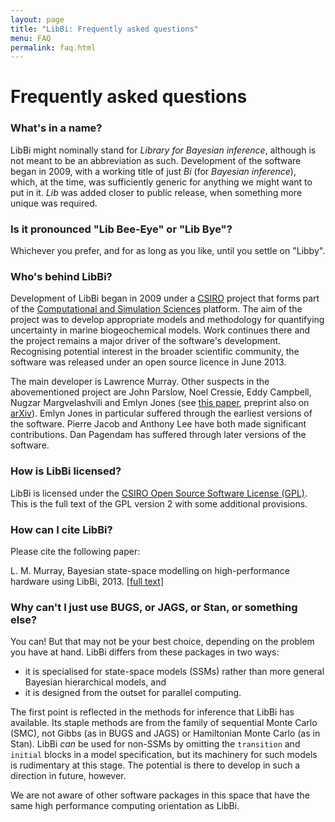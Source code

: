 ```yaml
---
layout: page
title: "LibBi: Frequently asked questions"
menu: FAQ
permalink: faq.html
---
```


Frequently asked questions
==========================

### What's in a name?

LibBi might nominally stand for *Library for Bayesian inference*, although is
not meant to be an abbreviation as such. Development of the software began in
2009, with a working title of just *Bi* (for *Bayesian inference*), which, at
the time, was sufficiently generic for anything we might want to put in
it. *Lib* was added closer to public release, when something more unique was
required.


### Is it pronounced &quot;Lib Bee-Eye&quot; or &quot;Lib Bye&quot;?

Whichever you prefer, and for as long as you like, until you settle on
&quot;Libby&quot;.


### Who's behind LibBi?

Development of LibBi began in 2009 under a [CSIRO](http://www.csiro.au)
project that forms part of the [Computational and Simulation
Sciences](http://www.csiro.au/en/Organisation-Structure/Divisions/Mathematics-Informatics-and-Statistics/Computational-simulation-sciences.aspx)
platform. The aim of the project was to develop appropriate models and
methodology for quantifying uncertainty in marine biogeochemical models. Work
continues there and the project remains a major driver of the software's
development. Recognising potential interest in the broader scientific
community, the software was released under an open source licence in June
2013.

The main developer is Lawrence Murray. Other suspects in the abovementioned
project are John Parslow, Noel Cressie, Eddy Campbell, Nugzar Margvelashvili
and Emlyn Jones (see [this
paper](http://www.esajournals.org/doi/abs/10.1890/12-0312.1), preprint also on
[arXiv](http://arxiv.org/abs/1211.1717)). Emlyn Jones in particular suffered
through the earliest versions of the software. Pierre Jacob and Anthony Lee
have both made significant contributions. Dan Pagendam has suffered through
later versions of the software.

### How is LibBi licensed?

LibBi is licensed under the [CSIRO Open Source Software License
(GPL)](https://github.com/libbi/LibBi/blob/master/LICENSE). This is the full
text of the GPL version 2 with some additional provisions.

### How can I cite LibBi?

Please cite the following paper:

L. M. Murray, Bayesian state-space modelling on high-performance hardware
using LibBi, 2013. [\[full text\]](/docs/LibBi-Intro.pdf)

### Why can't I just use BUGS, or JAGS, or Stan, or something else?

You can! But that may not be your best choice, depending on the problem you
have at hand. LibBi differs from these packages in two ways:

* it is specialised for state-space models (SSMs) rather than more general
  Bayesian hierarchical models, and
* it is designed from the outset for parallel computing.

The first point is reflected in the methods for inference that LibBi has
available. Its staple methods are from the family of sequential Monte Carlo
(SMC), not Gibbs (as in BUGS and JAGS) or Hamiltonian Monte Carlo (as in
Stan). LibBi *can* be used for non-SSMs by omitting the `transition` and
`initial` blocks in a model specification, but its machinery for such models
is rudimentary at this stage. The potential is there to develop in such a
direction in future, however.

We are not aware of other software packages in this space that have the same
high performance computing orientation as LibBi.
